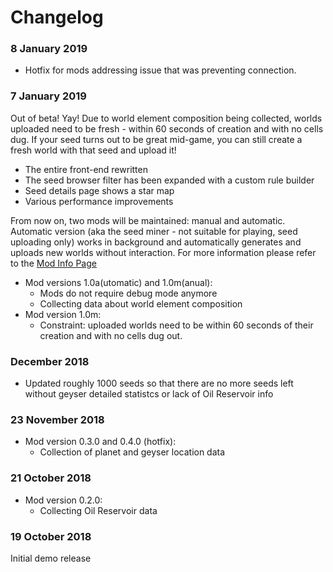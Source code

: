 # Changelog
### 8 January 2019
* Hotfix for mods addressing issue that was preventing connection.

### 7 January 2019
Out of beta! Yay! Due to world element composition being collected, worlds uploaded need to be fresh - within 60 seconds of creation and with no cells dug. If your seed turns out to be great mid-game, you can still create a fresh world with that seed and upload it!
* The entire front-end rewritten
* The seed browser filter has been expanded with a custom rule builder
* Seed details page shows a star map
* Various performance improvements

From now on, two mods will be maintained: manual and automatic. Automatic version (aka the seed miner - not suitable for playing, seed uploading only) works in background and automatically generates and uploads new worlds without interaction. For more information please refer to the [Mod Info Page](https://toolsnotincluded.net/seeds/modinfo)
* Mod versions 1.0a(utomatic) and 1.0m(anual):
  * Mods do not require debug mode anymore
  * Collecting data about world element composition
* Mod version 1.0m:
  * Constraint: uploaded worlds need to be within 60 seconds of their creation and with no cells dug out.

### December 2018
* Updated roughly 1000 seeds so that there are no more seeds left without geyser detailed statistcs or lack of Oil Reservoir info

### 23 November 2018
* Mod version 0.3.0 and 0.4.0 (hotfix):
  * Collection of planet and geyser location data

### 21 October 2018
* Mod version 0.2.0:
  * Collecting Oil Reservoir data

### 19 October 2018
Initial demo release